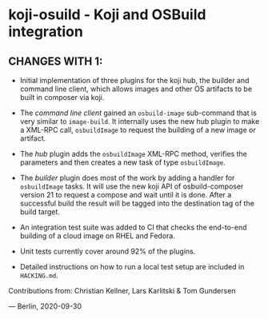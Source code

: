 # koji-osuild  - Koji and OSBuild integration


## CHANGES WITH 1:

  * Initial implementation of three plugins for the koji
    hub, the builder and command line client, which allows
    images and other OS artifacts to be built in composer
    via koji.

  * The *command line client* gained an `osbuild-image`
    sub-command that is very similar to `image-build`.
    It internally uses the new hub plugin to make a XML-RPC
    call, `osbuildImage` to request the building of a new
    image or artifact.

  * The *hub* plugin adds the `osbuildImage` XML-RPC method,
    verifies the parameters and then creates a new task of
    type `osbuildImage`.

  * The *builder* plugin does most of the work by adding a
    handler for `osbuildImage` tasks. It will use the new
    koji API of osbuild-composer version 21 to request a
    compose and wait until it is done. After a successful
    build the result will be tagged into the destination
    tag of the build target.

  * An integration test suite was added to CI that checks
    the end-to-end building of a cloud image on RHEL and
    Fedora.

  * Unit tests currently cover around 92% of the plugins.

  * Detailed instructions on how to run a local test setup
    are included in `HACKING.md`.

Contributions from: Christian Kellner, Lars Karlitski &
                    Tom Gundersen

— Berlin, 2020-09-30
